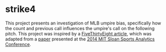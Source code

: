 # strike4

This project presents an investigation of MLB umpire bias, specifically how the count and previous call influences the umpire's call on the following pitch. This project was inspired by a [FiveThirtyEight article](https://fivethirtyeight.com/features/four-strikes-and-youre-out/), which was adapted from a [paper](http://www.sloansportsconference.com/wp-content/uploads/2014/02/2014_SSAC_What-Does-it-Take-to-Call-a-Strike.pdf) presented at the [2014 MIT Sloan Sports Analytics Conference](http://www.sloansportsconference.com/content/what-does-it-take-to-call-a-strike-three-biases-in-umpire-decision-making/).
